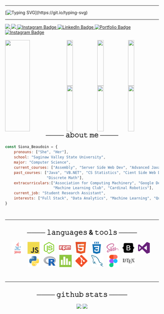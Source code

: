 <hr>

[![Typing SVG](https://readme-typing-svg.demolab.com?font=Fira+Code&size=50&pause=1000&color=F7F7F7&center=true&width=1700&height=80&lines=Hello!+My+name+is+Siona+Beaudoin%2C+and+this+is+my+README!)](https://git.io/typing-svg)

<hr>

<div id="badges">
  <a href ="https://forthebadge.com">
    <img src="https://forthebadge.com/images/badges/built-with-love.svg" height="30"/>
  <a href="https://forthebadge.com">
    <img src="https://forthebadge.com/images/badges/powered-by-coffee.svg" height="30"/>
  <a href="Siona_Beaudoin___Resume.pdf" download>
    <img src="https://img.shields.io/badge/Resume-success?style=for-the-badge&logo=Read the Docs&logoColor=white" alt="Instagram Badge" height="30"/>
  </a>
  <a href="https://www.linkedin.com/in/siona-beaudoin-1aa087238">
    <img src="https://img.shields.io/badge/LinkedIn-blue?style=for-the-badge&logo=linkedin&logoColor=white" alt="LinkedIn Badge" height="30"/>
  </a>
  <a href="https://sionamb.github.io">
    <img src="https://img.shields.io/badge/Portfolio-purple?style=for-the-badge&logo=HTML5&logoColor=white" alt="Portfolio Badge" height="30"/>
  </a>
  <a href="https://www.instagram.com/jambetterthanjelly/">
    <img src="https://img.shields.io/badge/Instagram-ff69b4?style=for-the-badge&logo=instagram&logoColor=white" alt="Instagram Badge" height="30"/>
  </a>
</div> <br> 

<div>
<img align="left" src="https://media2.giphy.com/media/3ohjV0PbaTBNw42YO4/giphy.gif?cid=ecf05e47elm06w3jfpojiwya68s0o6xw1gnvxuxohicaotds&rid=giphy.gif&ct=g" width="40%" height="300"/>

<img align="left" src="https://media2.giphy.com/media/l3vRb7dBhnUsIxnNe/giphy.gif?cid=ecf05e474o9sv97xh7ug9803368uciz9ss21kqexpoeroegf&rid=giphy.gif&ct=g" width="20%" height="150"/>
 
<img align="left" src="https://media0.giphy.com/media/LmWnCBTOGUmw8/giphy.gif?cid=ecf05e474q55durq1g47mytyorrmq0fy4jy5f944kelvq9sz&rid=giphy.gif&ct=g" width="20%" height="150"/>
    
<img align="left" src="https://media2.giphy.com/media/26u3Z5ChEO3lFSb3q/giphy.gif?cid=ecf05e4719n1s8g6ddrfy9jlxoy3vac76xhqevqbbcnp2m6v&rid=giphy.gif&ct=g" width="20%" height="150"/>
    
<img align="right" src="https://media4.giphy.com/media/26u4lmReBFtv3KPU4/giphy.gif?cid=ecf05e472wu4jopv2psdnynktm1w09g1bok2c6iif11v24p0&rid=giphy.gif&ct=g" width="20%" height="150"/>
    
<img align="left" src="https://media1.giphy.com/media/DU4A3qMuAq1dC/giphy.gif?cid=ecf05e47gulcjwgkrjjm9jc5apgutslqt1ang6wpdwoi50d4&rid=giphy.gif&ct=g" width="20%" height="150"/>
    
<img align="left" src="https://media1.giphy.com/media/LPU3Ahx6wGsRCDVgV0/giphy.gif?cid=ecf05e47hvr89i0f2q6ud8knoiqa7s0ds6kzskmd263aw0j1&rid=giphy.gif&ct=g" width="20%" height="150"/>
</div>
  
<hr><br><br><br><hr><br><br><br><br><br><br><hr>

    
<div align = "center">
  <h2> ────  𝚊𝚋𝚘𝚞𝚝 𝚖𝚎  ──── </h2>
</div>

```javascript
const Siona_Beaudoin = {
    pronouns: ["She", "Her"], 
    school: "Saginaw Valley State University",
    major: "Computer Science", 
    current_courses: ["Assembly", "Server Side Web Dev", "Advanced Java"],
    past_courses: ["Java", "VB.NET", "CS Statistics", "Cient Side Web Dev", "Calculus", 
                   "Discrete Math"],
    extracurriculars:["Association for Computing Machinery", "Google Developer Student Club", 
                      "Machine Learning Club", "Cardinal Robotics"],
    current_job: "Student Research Assistant",
    interests: ["Full Stack", "Data Analytics", "Machine Learning", "Quantum Computing"]
}
```

<br><hr>

<div align = "center">
  <h2> ────  𝚕𝚊𝚗𝚐𝚞𝚊𝚐𝚎𝚜 & 𝚝𝚘𝚘𝚕𝚜  ──── </h2>
  
  &nbsp;<img src="https://github.com/devicons/devicon/blob/master/icons/java/java-original-wordmark.svg" title="Java" alt="Java" width="40" height="40"/>&nbsp;
  &nbsp;<img src="https://github.com/devicons/devicon/blob/master/icons/javascript/javascript-original.svg" title="JavaScript" alt="JavaScript" width="40" height="40"/>&nbsp;
  &nbsp;<img src="https://github.com/devicons/devicon/blob/master/icons/nodejs/nodejs-original.svg" title="nodeJS"  alt="nodeJS" width="40" height="40"/>&nbsp;
  &nbsp;<img src="https://github.com/devicons/devicon/blob/master/icons/npm/npm-original-wordmark.svg" title="npm"  alt="npm" width="40" height="40"/>&nbsp;
  &nbsp;<img src="https://github.com/devicons/devicon/blob/master/icons/html5/html5-original.svg" title="HTML5" alt="HTML" width="40" height="40"/>&nbsp;
  &nbsp;<img src="https://github.com/devicons/devicon/blob/master/icons/css3/css3-plain-wordmark.svg"  title="CSS3" alt="CSS" width="40" height="40"/>&nbsp;
  &nbsp;<img src="https://github.com/devicons/devicon/blob/master/icons/sass/sass-original.svg" title="Sass"  alt="Sass" width="40" height="40"/>&nbsp;
  &nbsp;<img src="https://github.com/devicons/devicon/blob/master/icons/bootstrap/bootstrap-plain.svg" title="Bootstrap"  alt="Bootstrap" width="40" height="40"/>&nbsp;
  &nbsp;<img src="https://github.com/devicons/devicon/blob/master/icons/visualstudio/visualstudio-plain.svg" title="VB.NET"  alt="VB.NET" width="40" height="40"/>&nbsp;
  &nbsp;<img src="https://github.com/devicons/devicon/blob/master/icons/python/python-original.svg" title="Python" alt="Python" width="40" height="40"/>&nbsp;
  &nbsp;<img src="https://github.com/devicons/devicon/blob/master/icons/r/r-original.svg" title="R" alt="R" width="40" height="40"/>&nbsp;
  &nbsp;<img src="https://github.com/devicons/devicon/blob/master/icons/minitab/minitab-plain.svg" title="Minitab"  alt="Minitab" width="40" height="40"/>&nbsp;
  &nbsp;<img src="https://github.com/devicons/devicon/blob/master/icons/git/git-original.svg" title="Git" alt="Git" width="40" height="40"/>&nbsp;
  &nbsp;<img src="https://github.com/devicons/devicon/blob/master/icons/mysql/mysql-original.svg" title="MySQL"  alt="MySQL" width="40" height="40"/>&nbsp;
  &nbsp;<img src="https://github.com/devicons/devicon/blob/master/icons/figma/figma-original.svg" title="Figma"  alt="Figma" width="40" height="40"/>&nbsp;
  &nbsp;<img src="https://github.com/devicons/devicon/blob/master/icons/latex/latex-original.svg" title="Latex"  alt="Latex" width="40" height="40"/>&nbsp;
  
</div><br><hr>


<div id="stats" align="center">
   <h2> ────  𝚐𝚒𝚝𝚑𝚞𝚋 𝚜𝚝𝚊𝚝𝚜  ──── </h2>
  <a href = "https://github.com/anuraghazra/github-readme-stats">
    <img src="https://github-readme-stats-jk4z.vercel.app/api/top-langs/?username=sionamb&layout=compact&theme=gotham&background=transparent&hide_border=true" width="43%"/></a>
  <a href = "https://git.io/streak-stats">
    <img src="https://streak-stats.demolab.com/?user=sionamb&theme=gotham&background=transparent&hide_border=true" width="50%"/>
</div>


